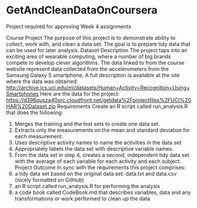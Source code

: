# GetAndCleanDataOnCoursera
Project required for approving Week 4 assignments

Course Project
The purpose of this project is to demonstrate ability to collect, work with, and clean a data set. The goal is to prepare tidy data that can be used for later analysis.
Dataset Description
The project taps into an exciting area of wearable computing, where a number of big brands compete to develop clever algorithms. The data linked to from the course website represent data collected from the accelerometers from the Samsung Galaxy S smartphone. A full description is available at the site where the data was obtained:
http://archive.ics.uci.edu/ml/datasets/Human+Activity+Recognition+Using+Smartphones
Here are the data for the project:
https://d396qusza40orc.cloudfront.net/getdata%2Fprojectfiles%2FUCI%20HAR%20Dataset.zip
Requirements
Create an R script called run_analysis.R that does the following:
1.	Merges the training and the test sets to create one data set.
2.	Extracts only the measurements on the mean and standard deviation for each measurement.
3.	Uses descriptive activity names to name the activities in the data set
4.	Appropriately labels the data set with descriptive variable names.
5.	From the data set in step 4, creates a second, independent tidy data set with the average of each variable for each activity and each subject.
Project Outcome
In sync with the requirements this project comprises:
1.	a tidy data set based on the original data set: data.txt and data.csv (nicely formatted on GitHub)
2.	an R script called run_analysis.R for performing the analysis
3.	a code book called CodeBook.md that describes variables, data and any transformations or work performed to clean up the data

